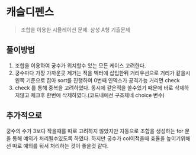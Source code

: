# 캐슬디펜스
> 조합을 이용한 시뮬레이션 문제. 삼성 A형 기출문제

## 풀이방법 
1) 조합을 이용하여 궁수가 위치할수 있는 모든 케이스 고려한다.
2) 궁수마다 가장 가까운곳 제거는 적을 벡터에 삽입한뒤 거리우선으로 
거리가 같을시 왼쪽 기준으로 잡아 sort를 진행하여 0번째 인덱스가 공격가능 
거리면 check
3) check 를 통해 중복을 고려하였다. 동시에 같은적을 쏠수있기 때문에 바로 
삭제하지않고 체크후 한번에 삭제하였다.(코드내에선 구조체네 choice 변수)

## 추가적으로
궁수의 수가 3보다 작을때를 따로 고려하지 않았지만 자동으로 조합을 
생성하는 for 문을 통해 예외가 처리될수있도록 하였다. 하지만 궁수가 
col이적을때 효율을 높이기위해선 따로 예외를 둬서 처리하는 것이 좋을것 
같다.
